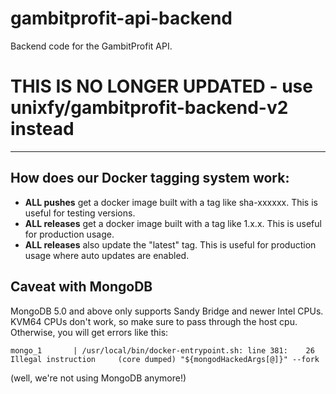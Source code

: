 # gambitprofit-api-backend
Backend code for the GambitProfit API. 

# THIS IS NO LONGER UPDATED - use unixfy/gambitprofit-backend-v2 instead

---

## How does our Docker tagging system work:
- **ALL pushes** get a docker image built with a tag like sha-xxxxxx. This is useful for testing versions.
- **ALL releases** get a docker image built with a tag like 1.x.x. This is useful for production usage.
- **ALL releases** also update the "latest" tag. This is useful for production usage where auto updates are enabled.

## Caveat with MongoDB
MongoDB 5.0 and above only supports Sandy Bridge and newer Intel CPUs. KVM64 CPUs don't work, so make sure to pass through the host cpu. 
Otherwise, you will get errors like this:
```angular2html
mongo_1       | /usr/local/bin/docker-entrypoint.sh: line 381:    26 Illegal instruction     (core dumped) "${mongodHackedArgs[@]}" --fork
```
(well, we're not using MongoDB anymore!)
